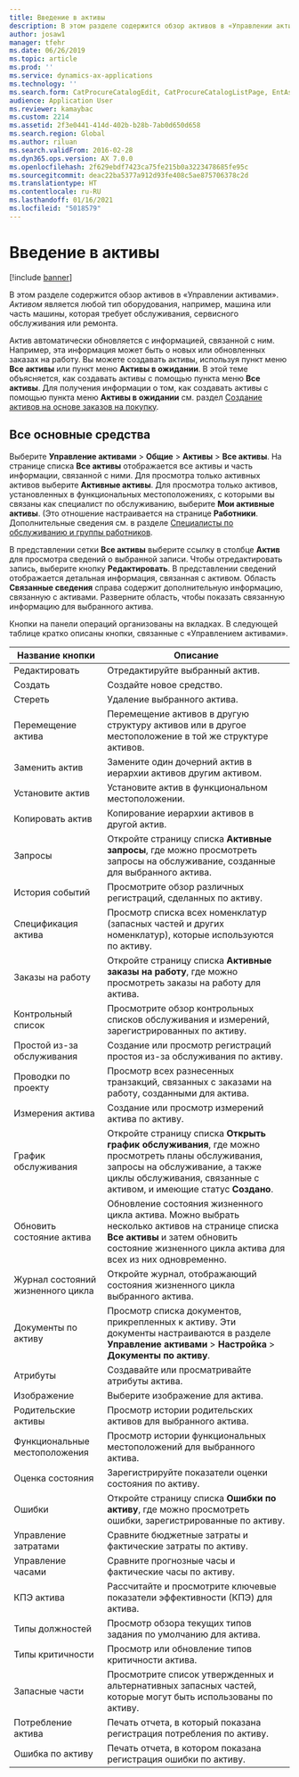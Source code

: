 ```yaml
---
title: Введение в активы
description: В этом разделе содержится обзор активов в «Управлении активами».
author: josaw1
manager: tfehr
ms.date: 06/26/2019
ms.topic: article
ms.prod: ''
ms.service: dynamics-ax-applications
ms.technology: ''
ms.search.form: CatProcureCatalogEdit, CatProcureCatalogListPage, EntAssetTimeline, EntAssetObjectTableLookup, EntAssetObjectTableParent, EntAssetObjectOverview, EntAssetObjectImage, EntAssetObjectTable, EntAssetLifecycleStateLog, EntAssetObjectWorkOrderActive, EntAssetObjectAttribute
audience: Application User
ms.reviewer: kamaybac
ms.custom: 2214
ms.assetid: 2f3e0441-414d-402b-b28b-7ab0d650d658
ms.search.region: Global
ms.author: riluan
ms.search.validFrom: 2016-02-28
ms.dyn365.ops.version: AX 7.0.0
ms.openlocfilehash: 2f629ebdf7423ca75fe215b0a3223478685fe95c
ms.sourcegitcommit: deac22ba5377a912d93fe408c5ae875706378c2d
ms.translationtype: HT
ms.contentlocale: ru-RU
ms.lasthandoff: 01/16/2021
ms.locfileid: "5018579"
---
```

# <a name="introduction-to-assets"></a>Введение в активы

[!include [banner](../../includes/banner.md)]

 

В этом разделе содержится обзор активов в «Управлении активами». *Активом* является любой тип оборудования, например, машина или часть машины, которая требует обслуживания, сервисного обслуживания или ремонта.

Актив автоматически обновляется с информацией, связанной с ним. Например, эта информация может быть о новых или обновленных заказах на работу. Вы можете создавать активы, используя пункт меню **Все активы** или пункт меню **Активы в ожидании**. В этой теме объясняется, как создавать активы с помощью пункта меню **Все активы**. Для получения информации о том, как создавать активы с помощью пункта меню **Активы в ожидании** см. раздел [Создание активов на основе заказов на покупку](../objects/create-objects-based-on-purchase-orders.md).

## <a name="all-assets"></a>Все основные средства

Выберите **Управление активами** \> **Общие** \> **Активы** \> **Все активы**. На странице списка **Все активы** отображается все активы и часть информации, связанной с ними. Для просмотра только активных активов выберите **Активные активы**. Для просмотра только активов, установленных в функциональных местоположениях, с которыми вы связаны как специалист по обслуживанию, выберите **Мои активные активы**. (Это отношение настраивается на странице **Работники**. Дополнительные сведения см. в разделе [Специалисты по обслуживанию и группы работников](../setup-for-objects/workers-and-worker-groups.md).

В представлении сетки **Все активы** выберите ссылку в столбце **Актив** для просмотра сведений о выбранной записи. Чтобы отредактировать запись, выберите кнопку **Редактировать**. В представлении сведений отображается детальная информация, связанная с активом. Область **Связанные сведения** справа содержит дополнительную информацию, связанную с активами. Разверните область, чтобы показать связанную информацию для выбранного актива.

Кнопки на панели операций организованы на вкладках. В следующей таблице кратко описаны кнопки, связанные с «Управлением активами».

| Название кнопки          | Описание                                                                                                                                                       |
|----------------------|-------------------------------------------------------------------------------------------------------------------------------------------------------------------|
| Редактировать                 | Отредактируйте выбранный актив.                                                                                                                                         |
| Сoздать                  | Создайте новое средство.                                                                                                                                                |
| Стереть               | Удаление выбранного актива.                                                                                                                                       |
| Перемещение актива           | Перемещение активов в другую структуру активов или в другое местоположение в той же структуре активов.                                                                                         |
| Заменить актив        | Замените один дочерний актив в иерархии активов другим активом.                                                                                                  |
| Установите актив        | Установите актив в функциональном местоположении.                                                                                                                          |
| Копировать актив           | Копирование иерархии активов в другой актив.                                                                                                                          |
| Запросы             | Откройте страницу списка **Активные запросы**, где можно просмотреть запросы на обслуживание, созданные для выбранного актива.                                                                         |
| История событий        | Просмотрите обзор различных регистраций, сделанных по активу.                                                                                                         |
| Спецификация актива            | Просмотр списка всех номенклатур (запасных частей и других номенклатур), которые используются по активу.                                                                                  |
| Заказы на работу          | Откройте страницу списка **Активные заказы на работу**, где можно просмотреть заказы на работу для актива.                                                                                        |
| Контрольный список            | Просмотрите обзор контрольных списков обслуживания и измерений, зарегистрированных по активу.                                                                                                 |
| Простой из-за обслуживания | Создание или просмотр регистраций простоя из-за обслуживания по активу.                                                                                                       |
| Проводки по проекту | Просмотр всех разнесенных транзакций, связанных с заказами на работу, созданными для актива.                                                                                       |
| Измерения актива       | Создание или просмотр измерений актива по активу.                                                                                                               |
| График обслуживания | Откройте страницу списка **Открыть график обслуживания**, где можно просмотреть планы обслуживания, запросы на обслуживание, а также циклы обслуживания, связанные с активом, и имеющие статус **Создано**. |
| Обновить состояние актива   | Обновление состояния жизненного цикла актива. Можно выбрать несколько активов на странице списка **Все активы** и затем обновить состояние жизненного цикла актива для всех из них одновременно.              |
| Журнал состояний жизненного цикла  | Откройте журнал, отображающий состояния жизненного цикла выбранного актива.                                                                                                                 |
| Документы по активу      | Просмотр списка документов, прикрепленных к активу. Эти документы настраиваются в разделе **Управление активами** \> **Настройка** \> **Документы по активу**.                 |
| Атрибуты           | Создавайте или просматривайте атрибуты актива.                                                                                                                             |
| Изображение                | Выберите изображение для актива.                                                                                                                                   |
| Родительские активы        | Просмотр истории родительских активов для выбранного актива.                                                                                                                |
| Функциональные местоположения | Просмотр истории функциональных местоположений для выбранного актива.                                                                                                          |
| Оценка состояния | Зарегистрируйте показатели оценки состояния по активу.                                                                                                         |
| Ошибки               | Откройте страницу списка **Ошибки по активу**, где можно просмотреть ошибки, зарегистрированные по активу.                                                                                             |
| Управление затратами         | Сравните бюджетные затраты и фактические затраты по активу.                                                                                                              |
| Управление часами         | Сравните прогнозные часы и фактические часы по активу.                                                                                                              |
| КПЭ актива           | Рассчитайте и просмотрите ключевые показатели эффективности (КПЭ) для актива.                                                                                              |
| Типы должностей            | Просмотр обзора текущих типов задания по умолчанию для актива.                                                                                                            |
| Типы критичности    | Просмотр или обновление типов критичности актива.                                                                                                                              |
| Запасные части          | Просмотрите список утвержденных и альтернативных запасных частей, которые могут быть использованы по активу.                                                                               |
| Потребление актива    | Печать отчета, в который показана регистрация потребления по активу.                                                                                                |
| Ошибка по активу          | Печать отчета, в котором показана регистрация ошибки по активу.                                                                                                      |
